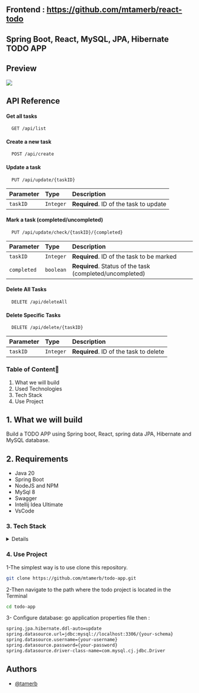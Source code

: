 
 ## Frontend : https://github.com/mtamerb/react-todo 
 
 ## Spring Boot, React, MySQL, JPA, Hibernate TODO APP



## Preview

![](src/main/resources/static/todo-preview.gif)


## API Reference

#### Get all tasks

```http
  GET /api/list
```


#### Create a new task

```http
  POST /api/create
```


#### Update a task

```http
  PUT /api/update/{taskID}
```

| Parameter | Type     | Description                |
| :-------- | :------- | :------------------------- |
| `taskID` | `Integer` | **Required**. ID of the task to update |

#### Mark a task (completed/uncompleted)

```http
  PUT /api/update/check/{taskID}/{completed}
```

| Parameter | Type     | Description                |
| :-------- | :------- | :------------------------- |
| `taskID` | `Integer` | **Required**.  ID of the task to be marked |
| `completed` | `boolean` | **Required**. Status of the task (completed/uncompleted) |


#### Delete All Tasks
```http
  DELETE /api/deleteAll
```

#### Delete Specific Tasks

```http
  DELETE /api/delete/{taskID}
```

| Parameter | Type     | Description                |
| :-------- | :------- | :------------------------- |
| `taskID` | `Integer` | **Required**. ID of the task to delete |





### Table of Content🚀️

1. What we will build
2. Used Technologies
3. Tech Stack
4. Use Project



## 1. What we will build

Build a TODO APP using Spring boot, React,  spring data JPA, Hibernate and MySQL database.

## 2. Requirements

* Java 20
* Spring Boot
* NodeJS and NPM
* MySql 8
* Swagger
* Intellij Idea Ultimate
* VsCode

### 3. Tech Stack

<details>

- [Java](https://www.java.com/tr/) - Java is a powerful general-purpose programming language-
- [Spring](https://spring.io) - The Spring Framework is an application framework and inversion of control container for the Java platform.
- [React](https://react.dev/) - React is an open source javascript library for creating user interfaces.
- [MySQL](https://dev.mysql.com/downloads/installer/) - MySQL Database is a client/server system that consists of a multithreaded SQL server that supports different back ends, several different client programs and libraries, administrative tools, and a wide range of application-programming interfaces (APIs).
- [Jpa](https://spring.io/projects/spring-data-jpa) -The Java Persistence API (JPA) is a specification of Java. It is used to persist data between Java object and relational database.
- [Maven](https://maven.apache.org) - Apache Maven is a software project management and comprehension tool. Based on the concept of a project object model (POM), Maven can manage a project's build, reporting and documentation from a central piece of information.
- [Postman](https://www.postman.com) - Postman is an API platform for building and using APIs.
- [Lombok](https://projectlombok.org/download) - Project Lombok (from now on, Lombok) is an annotation-based Java
  library that allows you to reduce boilerplate code.
- [Intellij Idea](https://www.jetbrains.com/idea/) - IntelliJ IDEA is an Integrated Development Environment (IDE) for
  JVM languages designed to maximize developer productivity.

</details>

### 4. Use Project

1-The simplest way is to use clone this repository.

```sh
git clone https://github.com/mtamerb/todo-app.git
```
2-Then navigate to the path where the todo project is located in the Terminal
```sh
cd todo-app
```
3- Configure database:
go application properties file then :

```sh
spring.jpa.hibernate.ddl-auto=update
spring.datasource.url=jdbc:mysql://localhost:3306/{your-schema}
spring.datasource.username={your-username}
spring.datasource.password={your-password}
spring.datasource.driver-class-name=com.mysql.cj.jdbc.Driver
```





## Authors

- [@tamerb](https://github.com/mtamerb)


